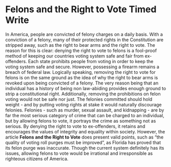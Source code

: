 # Felons and the Right to Vote Timed Write

In America, people are convicted of felony charges on a daily basis. With a conviction of a felony, many of their protected rights in the Constitution are stripped away, such as the right to bear arms and the right to vote. The reason for this is clear: denying the right to vote to felons is a fool-proof method of keeping our countries voting system safe and fair from ex-offenders. Each state prohibits people from voting in order to keep the voting system safe and secure. However, possessing a firearm remains a breach of federal law. Logically speaking, removing the right to vote for felons is on the same ground as the idea of why the right to bear arms is revoked upon being convicted of a felony. The very reason being that an individual has a history of being non law-abiding provides enough ground to strip a constitutional right. Additionally, removing the prohibitions on felon voting would not be safe nor just. The felonies committed should hold weight - and by putting voting rights at stake it would naturally discourage felonies. Felonies - such as murder, sexual assault, and kidnapping - are by far the most serious category of crime that can be charged to an individual, but by allowing felons to vote, it portrays the crime as something not as serious. By denying the right to vote to ex-offenders, it retains and encourages the values of integrity and equality within society. However, the article ****************************Felons and the Right to Vote**************************** does present valid points, such as “the quality of voting roll purges must be improved”, as Florida has proved that its felon purge was inaccurate. Though the current system definitely has its issues, allowing felons to vote would be irrational and irresponsible as righteous citizens of America.